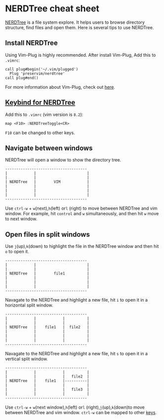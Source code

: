 # NERDTree cheat sheet
[NERDTree](https://github.com/preservim/nerdtree) is a file system explore. It helps users to browse directory structure, find files and open them. Here is several tips to use NERDTree.

## Install NERDTree
Using Vim-Plug is highly recommended. After install Vim-Plug, Add this to `.vimrc`:
```
call plug#begin('~/.vim/plugged')
  Plug 'preservim/nerdtree'
call plug#end()
```
For more information about Vim-Plug, check out [here](https://github.com/junegunn/vim-plug).

## [Keybind for NERDTree](#mapping-key)
Add this to `.vimrc` (vim version is `8.2`):
```
map <F10> :NERDTreeToggle<CR>
```
`F10` can be changed to other keys.

## Navigate between windows
NERDTree will open a window to show the directory tree.
```
-------------------------------------
|            |                       |
|            |                       |
| NERDTree   |        VIM            |
|            |                       |
|            |                       |
|            |                       |
-------------------------------------
```
Use `ctrl-w` + `w`(next),`h`(left) or`l` (right) to move between NERDTree and vim window.
For example, hit `control` and `w` simultaneously, and then hit `w` move to next window.

## Open files in split windows
Use `j`(up),`k`(down) to highlight the file in the NERDTree window and then hit `o` to open it.
```
-------------------------------------
|            |                       |
|            |                       |
| NERDTree   |        file1          |
|            |                       |
|            |                       |
|            |                       |
-------------------------------------
```

Navagate to the NERDTree and highlight a new file, hit `i` to open it in a horizontal split window.
```
-------------------------------------
|            |            |          |
|            |            |          |
| NERDTree   |    file1   |  file2   |
|            |            |          |
|            |            |          |
|            |            |          |
-------------------------------------
```
Navagate to the NERDTree and highlight a new file, hit `s` to open it in a vertical split window.

```
-------------------------------------
|            |            |          |
|            |            |   file2  |
| NERDTree   |    file1   |----------|
|            |            |          |
|            |            |   file3  |
|            |            |          |
-------------------------------------
```
Use `ctrl-w` + `w`(next window),`h`(left) or`l` (right),`j`(up),`k`(down)to move between NERDTree and vim window.
`ctrl-w` can be mapped to other [keys](#mapping-key).
